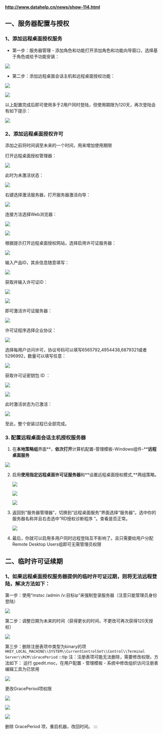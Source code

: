 **http://www.datahelp.cn/news/show-114.html**
## 一、服务器配置与授权
### 1、添加远程桌面授权服务
* 第一步：服务器管理 - 添加角色和功能打开添加角色和功能向导窗口，选择基于角色或给予功能安装：

![](/img/win_rds/image1.jpeg)

* 第二步：添加远程桌面会话主机和远程桌面授权功能：

![](/img/win_rds/image2.jpeg)

![](/img/win_rds/image3.jpeg)

以上配置完成后即可使用多于2用户同时登陆，但使用期限为120天，再次登陆会有如下提示：

![](/img/win_rds/image4.jpeg)
### 2、添加远程桌面授权许可

添加之前将时间调至未来的一个时间，用来增加使用期限

打开远程桌面授权管理器：

![](/img/win_rds/image5.jpeg)

此时为未激活状态：

![](/img/win_rds/image6.jpeg)

右键选择激活服务器，打开服务器激活向导：

![](/img/win_rds/image7.jpeg)

连接方法选择Web浏览器：

![](/img/win_rds/image8.jpeg)

![](/img/win_rds/image9.jpeg)

根据提示打开远程桌面授权网站，选择启用许可证服务器：

![](/img/win_rds/image10.jpeg)

输入产品ID，其余信息随意填写：

![](/img/win_rds/image11.jpeg)

获取并输入许可证ID：

![](/img/win_rds/image12.jpeg)

![](/img/win_rds/image13.jpeg)

即可激活许可证服务器：

![](/img/win_rds/image14.jpeg)

许可证程序选择企业协议：

![](/img/win_rds/image15.jpeg)

选择每用户访问许可，协议号码可以填写6565792,4954438,6879321或者5296992，数量可以填写任意：

![](/img/win_rds/image16.jpeg)

获取许可证密钥包 ID ：

![](/img/win_rds/image17.jpeg)

![](/img/win_rds/image18.jpeg)

此时激活状态为已激活：

![](/img/win_rds/image19.jpeg)

至此，整个安装过程已全部完成。
### 3.  配置远程桌面会话主机授权服务器
1. 在**本地策略组**界面**，**依次打开**计算机配置-管理模板-Windows组件-****远程桌面服务**

  ![](/img/win_rds/image20.png)

2. 启用**使用指定远程桌面许可证服务器**和**设置远程桌面授权模式,**两组策略。

    ![](/img/win_rds/image21.png)

    ![](/img/win_rds/image22.png)

    ![](/img/win_rds/image23.png)

3. 返回到“服务器管理器”，切换到“远程桌面服务”界面选择“服务器”。选中你的服务器名称并且右击选中“RD授权诊断程序 ”。查看是否正常。
  
    ![](/img/win_rds/image24.png)

4. 最后，你就可以启用多用户同时远程登陆互不影响了。且只需要给用户分配Remote Desktop Users组即可无需管理员权限
## 二、临时许可证续期
### 1、如果远程桌面授权服务器提供的临时许可证过期，则将无法远程登陆，解决方法如下：
第一步：使用“mstsc /admin /v:目标ip”来强制登录服务器（注意只能管理员身份登陆）

![](/img/win_rds/image25.jpeg)

第二步：调整日期为未来的时间（获得更长的时间，不更改可再次获得120天授权）

![](/img/win_rds/image26.jpeg)

第三步：删除注册表项中类型为binary的项
`HKEY_LOCAL_MACHINE\\SYSTEM\\CurrentControlSet\\Control\\Terminal Server\\RCM\\GracePeriod`
:::tip
注：注册表项可能无法删除，需要修改权限，方法如下：
运行 gpedit.msc，在用户配置 - 管理模板 - 系统中修改组织访问注册表编辑工具为已禁用

![](/img/win_rds/image27.jpeg)

更改GracePeriod项权限

![](/img/win_rds/image28.jpeg)

![](/img/win_rds/image29.jpeg)

![](/img/win_rds/image30.jpeg)

删除 GracePeriod 项，重启机器，改回时间。
:::
